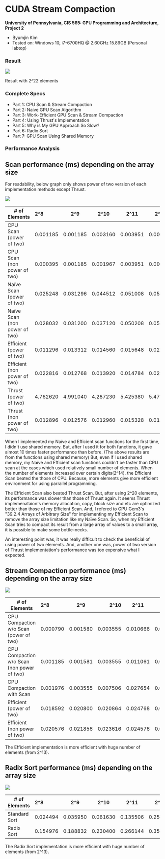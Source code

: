 CUDA Stream Compaction
======================

**University of Pennsylvania, CIS 565: GPU Programming and Architecture, Project 2**

* Byumjin Kim
* Tested on: Windows 10, i7-6700HQ @ 2.60GHz 15.89GB (Personal labtop)

### Result

![](img/Result.png)

Result with 2^22 elements

### Complete Specs

- Part 1: CPU Scan & Stream Compaction
- Part 2: Naive GPU Scan Algorithm
- Part 3: Work-Efficient GPU Scan & Stream Compaction
- Part 4: Using Thrust's Implementation
- Part 5: Why is My GPU Approach So Slow?
- Part 6: Radix Sort
- Part 7: GPU Scan Using Shared Memory

### Performance Analysis

## Scan performance (ms) depending on the array size

For readability, below graph only shows power of two version of each implementation methods except Thrust.

![](img/01.png)

| # of Elements  				| 2^8	   | 2^9	  | 2^10	 | 2^11		| 2^12	   | 2^13     | 2^14     | 2^15     | 2^16     | 2^17     | 2^18     | 2^19     | 2^20     | 2^21     | 2^22     |
| ------------- 				| :------- | :------: | :------: | :------: | :------: | :------: | :------: | :------: | :------: | :------: | :------: | :------: | :------: | :------: | -------: |
| CPU Scan (power of two)		| 0.001185 | 0.001185 | 0.003160 | 0.003951 | 0.008296 | 0.017382 | 0.033975 | 0.082172 | 0.133136 | 0.282070 | 0.614715 | 1.246020 | 2.875260 | 5.215600 | 11.30860 |
| CPU Scan (non power of two)	| 0.000395 | 0.001185 | 0.001967 | 0.003951 | 0.007901 | 0.015803 | 0.031605 | 0.066765 | 0.128790 | 0.257580 | 0.783011 | 1.291450 | 3.154560 | 5.071400 | 11.09170 |
| Naïve Scan (power of two)		| 0.025248 | 0.031296 | 0.044512 | 0.051008 | 0.054720 | 0.045568 | 0.062688 | 0.066240 | 0.083552 | 0.121664 | 0.324160 | 0.621920 | 1.251330 | 2.605600 | 5.466850 |
| Naïve Scan (non power of two)	| 0.028032 | 0.031200 | 0.037120 | 0.050208 | 0.054432 | 0.048448 | 0.051264 | 0.063232 | 0.085088 | 0.169984 | 0.342336 | 0.618688 | 1.248450 | 2.610530 | 5.461220 |
| Efficient (power of two)		| 0.011296 | 0.013312 | 0.014560 | 0.015648 | 0.021088 | 0.020448 | 0.021504 | 0.025664 | 0.040672 | 0.050048 | 0.085312 | 0.140560 | 0.282080 | 0.543744 | 1.070240 |
| Efficient (non power of two)	| 0.022816 | 0.012768 | 0.013920 | 0.014784 | 0.020544 | 0.019712 | 0.022592 | 0.024640 | 0.035488 | 0.049984 | 0.083616 | 0.150816 | 0.281536 | 0.540128 | 1.064030 |
| Thrust (power of two)			| 4.762620 | 4.991040 | 4.287230 | 5.425380 | 5.470780 | 4.596580 | 5.378050 | 5.273600 | 5.203870 | 5.178370 | 5.251970 | 5.058560 | 5.350400 | 5.319580 | 5.170180 |
| Thrust (non power of two)		| 0.012896 | 0.012576 | 0.012960 | 0.015328 | 0.017760 | 0.026752 | 0.041568 | 0.425888 | 0.222080 | 0.234208 | 0.212960 | 0.273408 | 0.305792 | 0.438272 | 0.758464 |

When I implemented my Naïve and Efficient scan functions for the first time, I didn't use shared memory. But, after I used it for both functions, it gave almost 10 times faster performance than before. (The above results are from the functions using shared memory)
But, even if I used shared memory, my Naïve and Efficient scan functions couldn't be faster than CPU scan at the cases which used relatively small number of elements.
When the number of elements increased over certain digits(2^14), the Efficient Scan beated the those of CPU. Because, more elements give more efficient environment for using parrallel programming.

The Efficient Scan also beated Thrust Scan. But, after using 2^20 elements, its performance was slower than those of Thrust again.
It seems Thrust implemenataion's memory allocation, copy, block size and etc are optimized better than those of my Efficient Scan.
And, I refered to GPU Gem3's "39.2.4 Arrays of Arbitrary Size" for implementing my Efficient Scan to remove the array size limitation like my Naïve Scan.
So, when my Efficient Scan tries to compact its result from a large array of values to a small array, it is possible to make some bottle-necks. 

An interesting point was, it was really difficult to check the beneficial of using power of two elements.
And, another one was, power of two version of Thrust implementation's performance was too expensive what I expected.

## Stream Compaction performance (ms) depending on the array size

![](img/02.png)

| # of Elements  								| 2^8	   | 2^9	  | 2^10	 | 2^11		| 2^12	   | 2^13	  | 2^14	 | 2^15     | 2^16     | 2^17     | 2^18     | 2^19	    | 2^20     |
| ------------- 								| :------- | :------: | -------: | :------: | :------: | :------: | :------: | :------: | :------: | :------: | :------: | :------: | -------: |
| CPU Compaction w/o Scan (power of two)		| 0.000790 | 0.001580 | 0.003555 | 0.010666 | 0.021334 | 0.076642 | 0.092444 | 0.248098 | 0.400988 | 0.713876 | 1.603950 | 3.467460 | 6.605430 |
| CPU Compaction w/o Scan (non power of two)	| 0.001185 | 0.001581 | 0.003555 | 0.011061 | 0.024099 | 0.079802 | 0.086914 | 0.222814 | 0.514765 | 0.789728 | 1.522170 | 2.827850 | 5.806220 |
| CPU Compaction with Scan						| 0.001976 | 0.003555 | 0.007506 | 0.027654 | 0.055309 | 0.141432 | 0.332642 | 0.517136 | 0.880592 | 2.403160 | 3.781920 | 9.545870 | 18.00220 |
| Efficient (power of two)						| 0.018592 | 0.020800 | 0.020864 | 0.024768 | 0.028896 | 0.029760 | 0.031744 | 0.036128 | 0.058560 | 0.075584 | 0.163904 | 0.271008 | 0.510944 |
| Efficient (non power of two)					| 0.020576 | 0.021856 | 0.023616 | 0.024576 | 0.026944 | 0.029696 | 0.049184 | 0.046144 | 0.054048 | 0.075616 | 0.141792 | 0.272544 | 0.511008 |

The Efficient implementation is more efficient with huge number of elements (from 2^13).

## Radix Sort performance (ms) depending on the array size

![](img/03.png)

| # of Elements  | 2^8	    | 2^9	   | 2^10     | 2^11     | 2^12     | 2^13     | 2^14     | 2^15     | 2^16     | 2^17     | 
| -------------  | :------- | :------: | :------: | :------: | :------: | :------: | :------: | :------: | :------: | -------: |
| Standard Sort	 | 0.024494 | 0.035950 | 0.061630 | 0.135506 | 0.250470 | 0.597728 | 1.063110 | 2.229330 | 6.077230 | 10.37950 |
| Radix Sort	 | 0.154976 | 0.188832 | 0.230400 | 0.266144 | 0.354208 | 0.434784 | 0.498432 | 0.590144 | 0.867200 | 1.597380 |

The Radix Sort implementation is more efficient with huge number of elements (from 2^13).
